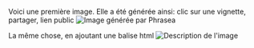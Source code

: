Voici une première image. Elle a été générée ainsi: clic sur une vignette, partager, lien public
![Image générée par Phrasea](https://databox.ps-demo.alchemy.phrasea.io/s/6ef289b5-4df0-4093-8f6c-a3d7c522f68b/PHDKdwdKcNHPALxJEk4ub4XTuhouNEkmTvfoqKkZRn7uxA85Xp94E4SjM5TfHGd2)

La même chose, en ajoutant une balise html
<img src="https://alchemy-ps-demo-prod-databox.s3.eu-west-3.amazonaws.com/databox/files/4b83d2b9-c1de-4588-bf6b-ea2497c8bcfd/2025/06/20/1c/36/1c36795a-882c-4ca9-96d1-2db22f06ddee.jpg" alt="Description de l'image"/>

